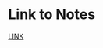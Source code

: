 # Link to Notes

[LINK](https://docs.google.com/document/d/1s3NWW4IjVGKv_rDxtDpzRr3qBSJEbq6ThfSOF0s9Gek/edit?usp=sharing)
